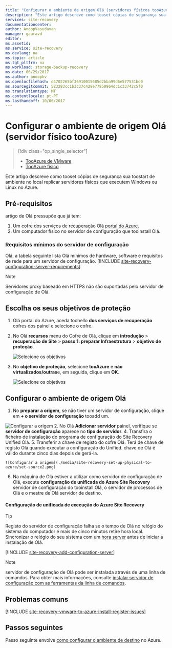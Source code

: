 ```yaml
---
title: "Configurar o ambiente de origem Olá (servidores físicos tooAzure) | Microsoft Docs"
description: "Este artigo descreve como tooset cópias de segurança sua toostart de ambiente no local replicar servidores físicos que executem Windows ou Linux no Azure."
services: site-recovery
documentationcenter: 
author: AnoopVasudavan
manager: gauravd
editor: 
ms.assetid: 
ms.service: site-recovery
ms.devlang: na
ms.topic: article
ms.tgt_pltfrm: na
ms.workload: storage-backup-recovery
ms.date: 06/29/2017
ms.author: anoopkv
ms.openlocfilehash: d4702265bf36910015685d2bba99d6e577531bd0
ms.sourcegitcommit: 523283cc1b3c37c428e77850964dc1c33742c5f0
ms.translationtype: MT
ms.contentlocale: pt-PT
ms.lasthandoff: 10/06/2017
---
```

# <a name="set-up-hello-source-environment-physical-server-tooazure"></a>Configurar o ambiente de origem Olá (servidor físico tooAzure)
> [!div class="op_single_selector"]
> * [TooAzure de VMware](./site-recovery-set-up-vmware-to-azure.md)
> * [TooAzure físico](./site-recovery-set-up-physical-to-azure.md)

Este artigo descreve como tooset cópias de segurança sua toostart de ambiente no local replicar servidores físicos que executem Windows ou Linux no Azure.

## <a name="prerequisites"></a>Pré-requisitos

artigo de Olá pressupõe que já tem:
1. Um cofre dos serviços de recuperação Olá [portal do Azure](http://portal.azure.com "portal do Azure").
3. Um computador físico no servidor de configuração que tooinstall Olá.

### <a name="configuration-server-minimum-requirements"></a>Requisitos mínimos do servidor de configuração
Olá, a tabela seguinte lista Olá mínimos de hardware, software e requisitos de rede para um servidor de configuração.
[!INCLUDE [site-recovery-configuration-server-requirements](../../includes/site-recovery-configuration-and-scaleout-process-server-requirements.md)]

> [!NOTE]
> Servidores proxy baseado em HTTPS não são suportadas pelo servidor de configuração de Olá.

## <a name="choose-your-protection-goals"></a>Escolha os seus objetivos de proteção

1. Olá portal do Azure, aceda toohello **dos serviços de recuperação** cofres dos painel e selecione o cofre.
2. No Olá **recursos** menu do Cofre de Olá, clique em **introdução** > **recuperação de Site** > **passo 1: preparar Infraestrutura** > **objetivo de proteção**.

    ![Selecione os objetivos](./media/site-recovery-set-up-physical-to-azure/choose-goals.png)
3. No **objetivo de proteção**, selecione **tooAzure** e **não virtualizados/outras**e, em seguida, clique em **OK**.

    ![Selecione os objetivos](./media/site-recovery-set-up-physical-to-azure/physical-protection-goal.PNG)

## <a name="set-up-hello-source-environment"></a>Configurar o ambiente de origem Olá

1. No **preparar a origem**, se não tiver um servidor de configuração, clique em **+ o servidor de configuração** tooadd um.

  ![Configurar a origem](./media/site-recovery-set-up-physical-to-azure/plus-config-srv.png)
2. No Olá **Adicionar servidor** painel, verifique se **servidor de configuração** aparece no **tipo de servidor**.
4. Transfira o ficheiro de instalação do programa de configuração do Site Recovery Unified Olá.
5. Transferir a chave de registo do cofre Olá. Terá de chave de registo Olá quando executar a configuração do Unified. chave de Olá é válido durante cinco dias depois de gerá-la.

    ![Configurar a origem](./media/site-recovery-set-up-physical-to-azure/set-source2.png)
6. Na máquina de Olá estiver a utilizar como servidor de configuração de Olá, execute **configuração de unificada do Azure Site Recovery** servidor de configuração do tooinstall Olá, o servidor de processos de Olá e o mestre de Olá servidor de destino.

#### <a name="run-azure-site-recovery-unified-setup"></a>Configuração de unificada de execução do Azure Site Recovery

> [!TIP]
> Registo do servidor de configuração falha se o tempo de Olá no relógio do sistema do computador é mais de cinco minutos retire hora local. Sincronizar o relógio do seu sistema com um [hora server](https://technet.microsoft.com/windows-server-docs/identity/ad-ds/get-started/windows-time-service/windows-time-service) antes de iniciar a instalação de Olá.

[!INCLUDE [site-recovery-add-configuration-server](../../includes/site-recovery-add-configuration-server.md)]

> [!NOTE]
> servidor de configuração de Olá pode ser instalada através de uma linha de comandos. Para obter mais informações, consulte [instalar servidor de configuração com as ferramentas da linha de comandos](http://aka.ms/installconfigsrv).


## <a name="common-issues"></a>Problemas comuns

[!INCLUDE [site-recovery-vmware-to-azure-install-register-issues](../../includes/site-recovery-vmware-to-azure-install-register-issues.md)]


## <a name="next-steps"></a>Passos seguintes

Passo seguinte envolve [como configurar o ambiente de destino](./site-recovery-prepare-target-physical-to-azure.md) no Azure.
